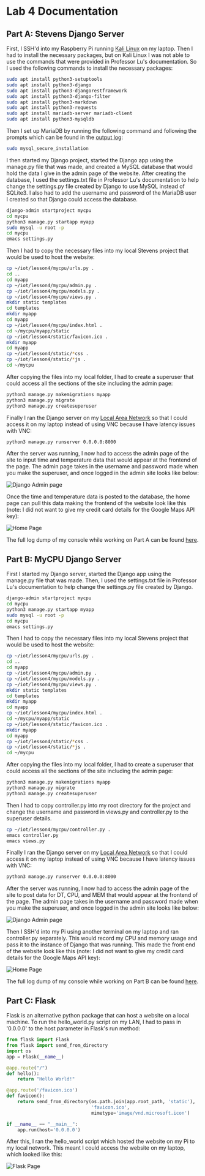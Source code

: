 # Lab 4 Documentation

## Part A: Stevens Django Server

First, I SSH'd into my Raspberry Pi running [Kali Linux](https://en.wikipedia.org/wiki/Kali_Linux) on my laptop. Then I had to install the necessary packages, but on Kali Linux I was not able to use the commands that were provided in Professor Lu's documentation. So I used the following commands to install the necessary packages:

```BASH
sudo apt install python3-setuptools
sudo apt install python3-django
sudo apt install python3-djangorestframework
sudo apt install python3-django-filter
sudo apt install python3-markdown
sudo apt install python3-requests
sudo apt install mariadb-server mariadb-client
sudo apt install python3-mysqldb
```

Then I set up MariaDB by running the following command and following the prompts which can be found in the [output log](lab4a.txt):

```BASH
sudo mysql_secure_installation
```

I then started my Django project, started the Django app using the manage.py file that was made, and created a MySQL database that would hold the data I give in the admin page of the website. After creating the database, I used the settings.txt file in Professor Lu's documentation to help change the settings.py file created by Django to use MySQL instead of SQLite3. I also had to add the username and password of the MariaDB user I created so that Django could access the database.

```BASH
django-admin startproject mycpu
cd mycpu
python3 manage.py startapp myapp
sudo mysql -u root -p
cd mycpu
emacs settings.py
```

Then I had to copy the necessary files into my local Stevens project that would be used to host the website:

```BASH
cp ~/iot/lesson4/mycpu/urls.py .
cd ..
cd myapp
cp ~/iot/lesson4/mycpu/admin.py .
cp ~/iot/lesson4/mycpu/models.py .
cp ~/iot/lesson4/mycpu/views.py .
mkdir static templates
cd templates
mkdir myapp
cd myapp
cp ~/iot/lesson4/mycpu/index.html .
cd ~/mycpu/myapp/static
cp ~/iot/lesson4/static/favicon.ico .
mkdir myapp
cd myapp
cp ~/iot/lesson4/static/*css .
cp ~/iot/lesson4/static/*js .
cd ~/mycpu
```

After copying the files into my local folder, I had to create a superuser that could access all the sections of the site including the admin page:

```BASH
python3 manage.py makemigrations myapp
python3 manage.py migrate
python3 manage.py createsuperuser
```

Finally I ran the Django server on my [Local Area Network](https://en.wikipedia.org/wiki/Local_area_network) so that I could access it on my laptop instead of using VNC because I have latency issues with VNC:

```BASH
python3 manage.py runserver 0.0.0.0:8000
```

After the server was running, I now had to access the admin page of the site to input time and temperature data that would appear at the frontend of the page. The admin page takes in the username and password made when you make the superuser, and once logged in the admin site looks like below:

![Django Admin page](Lab4A_1.png)

Once the time and temperature data is posted to the database, the home page can pull this data making the frontend of the website look like this (note: I did not want to give my credit card details for the Google Maps API key):

![Home Page](Lab4A_2.png)

The full log dump of my console while working on Part A can be found [here](lab4a.txt).

## Part B: MyCPU Django Server

First I started my Django server, started the Django app using the manage.py file that was made. Then, I used the settings.txt file in Professor Lu's documentation to help change the settings.py file created by Django.

```BASH
django-admin startproject mycpu
cd mycpu
python3 manage.py startapp myapp
sudo mysql -u root -p
cd mycpu
emacs settings.py
```

Then I had to copy the necessary files into my local Stevens project that would be used to host the website:

```BASH
cp ~/iot/lesson4/mycpu/urls.py .
cd ..
cd myapp
cp ~/iot/lesson4/mycpu/admin.py .
cp ~/iot/lesson4/mycpu/models.py .
cp ~/iot/lesson4/mycpu/views.py .
mkdir static templates
cd templates
mkdir myapp
cd myapp
cp ~/iot/lesson4/mycpu/index.html .
cd ~/mycpu/myapp/static
cp ~/iot/lesson4/static/favicon.ico .
mkdir myapp
cd myapp
cp ~/iot/lesson4/static/*css .
cp ~/iot/lesson4/static/*js .
cd ~/mycpu
```

After copying the files into my local folder, I had to create a superuser that could access all the sections of the site including the admin page:

```BASH
python3 manage.py makemigrations myapp
python3 manage.py migrate
python3 manage.py createsuperuser
```

Then I had to copy controller.py into my root directory for the project and change the username and password in views.py and controller.py to the superuser details.

```BASH
cp ~/iot/lesson4/mycpu/controller.py .
emacs controller.py
emacs views.py
```

Finally I ran the Django server on my [Local Area Network](https://en.wikipedia.org/wiki/Local_area_network) so that I could access it on my laptop instead of using VNC because I have latency issues with VNC:

```BASH
python3 manage.py runserver 0.0.0.0:8000
```

After the server was running, I now had to access the admin page of the site to post data for DT, CPU, and MEM that would appear at the frontend of the page. The admin page takes in the username and password made when you make the superuser, and once logged in the admin site looks like below:

![Django Admin page](Lab4B_1.png)

Then I SSH'd into my Pi using another terminal on my laptop and ran controller.py separately. This would record my CPU and memory usage and pass it to the instance of Django that was running. This made the front end of the website look like this (note: I did not want to give my credit card details for the Google Maps API key):

![Home Page](Lab4B_2.png)

The full log dump of my console while working on Part B can be found [here](lab4b.txt).

## Part C: Flask

Flask is an alternative python package that can host a website on a local machine. To run the hello_world.py script on my LAN, I had to pass in '0.0.0.0' to the host parameter in Flask's run method:

```Python
from flask import Flask
from flask import send_from_directory
import os
app = Flask(__name__)

@app.route("/")
def hello():
    return "Hello World!"

@app.route('/favicon.ico')
def favicon():
    return send_from_directory(os.path.join(app.root_path, 'static'),
                               'favicon.ico', 
                               mimetype='image/vnd.microsoft.icon')

if __name__ == "__main__":
    app.run(host='0.0.0.0')
```

After this, I ran the hello_world script which hosted the website on my Pi to my local network. This meant I could access the website on my laptop, which looked like this:

![Flask Page](Lab4C_1.png)

